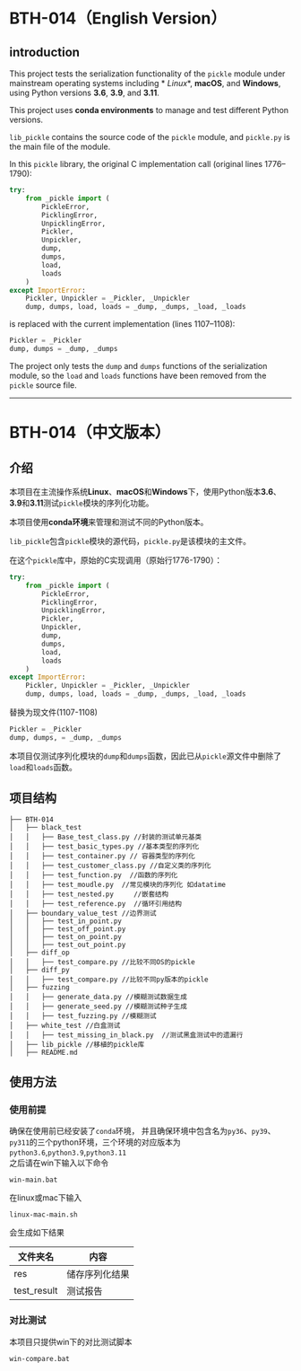# BTH-014（English Version）

## introduction

This project tests the serialization functionality of the `pickle` module under mainstream operating systems including *
*Linux**, **macOS**, and **Windows**, using Python versions **3.6**, **3.9**, and **3.11**.

This project uses **conda environments** to manage and test different Python versions.

`lib_pickle` contains the source code of the `pickle` module, and `pickle.py` is the main file of the module.

In this `pickle` library, the original C implementation call (original lines 1776–1790):

```python
try:
    from _pickle import (
        PickleError,
        PicklingError,
        UnpicklingError,
        Pickler,
        Unpickler,
        dump,
        dumps,
        load,
        loads
    )
except ImportError:
    Pickler, Unpickler = _Pickler, _Unpickler
    dump, dumps, load, loads = _dump, _dumps, _load, _loads
```

is replaced with the current implementation (lines 1107–1108):

```python
Pickler = _Pickler
dump, dumps = _dump, _dumps
```

The project only tests the `dump` and `dumps` functions of the serialization module, so the `load` and `loads` functions
have been removed from the `pickle` source file.

---

# BTH-014（中文版本）

## 介绍

本项目在主流操作系统**Linux**、**macOS**和**Windows**下，使用Python版本**3.6**、**3.9**和**3.11**测试`pickle`模块的序列化功能。

本项目使用**conda环境**来管理和测试不同的Python版本。

`lib_pickle`包含`pickle`模块的源代码，`pickle.py`是该模块的主文件。

在这个`pickle`库中，原始的C实现调用（原始行1776-1790）：

```python
try:
    from _pickle import (
        PickleError,
        PicklingError,
        UnpicklingError,
        Pickler,
        Unpickler,
        dump,
        dumps,
        load,
        loads
    )
except ImportError:
    Pickler, Unpickler = _Pickler, _Unpickler
    dump, dumps, load, loads = _dump, _dumps, _load, _loads
```

替换为现文件(1107-1108)

```python
Pickler = _Pickler
dump, dumps, = _dump, _dumps
```

本项目仅测试序列化模块的`dump`和`dumps`函数，因此已从`pickle`源文件中删除了`load`和`loads`函数。

## 项目结构

```
├── BTH-014
│   ├── black_test
│   │   ├── Base_test_class.py //封装的测试单元基类
│   │   ├── test_basic_types.py //基本类型的序列化
│   │   ├── test_container.py // 容器类型的序列化
│   │   ├── test_customer_class.py //自定义类的序列化
│   │   ├── test_function.py  //函数的序列化
│   │   ├── test_moudle.py  //常见模块的序列化 如datatime
│   │   ├── test_nested.py     //嵌套结构
│   │   ├── test_reference.py  //循环引用结构
│   ├── boundary_value_test //边界测试
│   │   ├── test_in_point.py
│   │   ├── test_off_point.py
│   │   ├── test_on_point.py
│   │   ├── test_out_point.py
│   ├── diff_op
│   │   ├── test_compare.py //比较不同OS的pickle
│   ├── diff_py    
│   │   ├── test_compare.py //比较不同py版本的pickle
│   ├── fuzzing  
│   │   ├── generate_data.py //模糊测试数据生成
│   │   ├── generate_seed.py //模糊测试种子生成
│   │   ├── test_fuzzing.py //模糊测试
│   ├── white_test //白盒测试
│   │   ├── test_missing_in_black.py  //测试黑盒测试中的遗漏行
│   ├── lib_pickle //移植的pickle库
│   ├── README.md
```

## 使用方法
### 使用前提
确保在使用前已经安装了`conda`环境， 并且确保环境中包含名为`py36`、`py39`、`py311`的三个python环境，三个环境的对应版本为
`python3.6`,`python3.9`,`python3.11`   
之后请在win下输入以下命令
```shell
win-main.bat
```
在linux或mac下输入
```shell
linux-mac-main.sh
```

会生成如下结果  

|文件夹名|内容|
|---|---|
|res|储存序列化结果|
|test_result|测试报告|

### 对比测试
本项目只提供win下的对比测试脚本
```shell
win-compare.bat
```